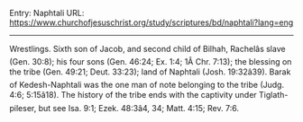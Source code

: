 Entry: Naphtali
URL: https://www.churchofjesuschrist.org/study/scriptures/bd/naphtali?lang=eng

---

Wrestlings. Sixth son of Jacob, and second child of Bilhah, Rachelâs slave (Gen. 30:8); his four sons (Gen. 46:24; Ex. 1:4; 1Â Chr. 7:13); the blessing on the tribe (Gen. 49:21; Deut. 33:23); land of Naphtali (Josh. 19:32â39). Barak of Kedesh-Naphtali was the one man of note belonging to the tribe (Judg. 4:6; 5:15â18). The history of the tribe ends with the captivity under Tiglath-pileser, but see Isa. 9:1; Ezek. 48:3â4, 34; Matt. 4:15; Rev. 7:6.
